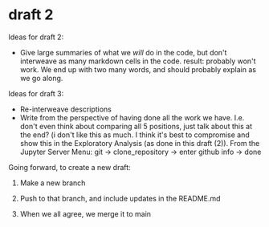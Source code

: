 # draft 2

Ideas for draft 2:

- Give large summaries of what we *will* do in the code, but don't interweave as many markdown cells in the code.
    result: probably won't work. We end up with two many words, and should probably explain as we go along.
    

Ideas for draft 3:

- Re-interweave descriptions
- Write from the perspective of having done all the work we have. I.e. don't even think about comparing all 5 positions, just talk about this at the end? (i don't like this as much. I think it's best to compromise and show this in the Exploratory Analysis (as done in this draft (2)).
From the Jupyter Server Menu:
git -> clone_repository -> enter github info -> done






Going forward, to create a new draft:

1. Make a new branch

2. Push to that branch, and include updates in the README.md

3. When we all agree, we merge it to main